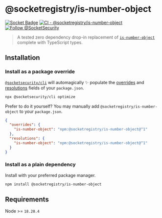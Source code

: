 # @socketregistry/is-number-object

[![Socket Badge](https://socket.dev/api/badge/npm/package/@socketregistry/is-number-object)](https://socket.dev/npm/package/@socketregistry/is-number-object)
[![CI - @socketregistry/is-number-object](https://github.com/SocketDev/socket-registry-js/actions/workflows/test.yml/badge.svg)](https://github.com/SocketDev/socket-registry-js/actions/workflows/test.yml)
[![Follow @SocketSecurity](https://img.shields.io/twitter/follow/SocketSecurity?style=social)](https://twitter.com/SocketSecurity)

> A tested zero dependency drop-in replacement of
> [`is-number-object`](https://www.npmjs.com/package/is-number-object) complete
> with TypeScript types.

## Installation

### Install as a package override

[`@socketsecurity/cli`](https://www.npmjs.com/package/@socketsecurity/cli) will
automagically :sparkles: populate the
[overrides](https://docs.npmjs.com/cli/v9/configuring-npm/package-json#overrides)
and [resolutions](https://yarnpkg.com/configuration/manifest#resolutions) fields
of your `package.json`.

```sh
npx @socketsecurity/cli optimize
```

Prefer to do it yourself? You may manually add
`@socketregistry/is-number-object` to your `package.json`.

```json
{
  "overrides": {
    "is-number-object": "npm:@socketregistry/is-number-object@^1"
  },
  "resolutions": {
    "is-number-object": "npm:@socketregistry/is-number-object@^1"
  }
}
```

### Install as a plain dependency

Install with your preferred package manager.

```sh
npm install @socketregistry/is-number-object
```

## Requirements

Node >= `18.20.4`
